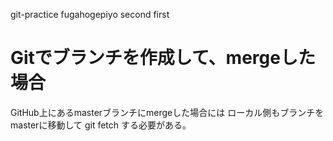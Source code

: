 git-practice
fugahogepiyo
second
first


# Gitでブランチを作成して、mergeした場合

GitHub上にあるmasterブランチにmergeした場合には
ローカル側もブランチをmasterに移動して git fetch する必要がある。

